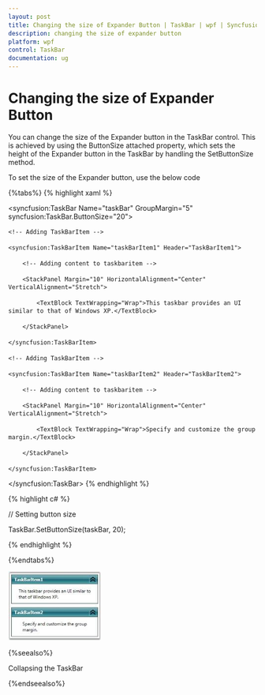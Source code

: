 ```yaml
---
layout: post
title: Changing the size of Expander Button | TaskBar | wpf | Syncfusion
description: changing the size of expander button
platform: wpf
control: TaskBar
documentation: ug
---
```


# Changing the size of Expander Button

You can change the size of the Expander button in the TaskBar control. This is achieved by using the ButtonSize attached property, which sets the height of the Expander button in the TaskBar by handling the SetButtonSize method.

To set the size of the Expander button, use the below code

{%tabs%}
{% highlight xaml %}



<!-- Adding TaskBar that have button size is 20 -->

<syncfusion:TaskBar Name="taskBar" GroupMargin="5" syncfusion:TaskBar.ButtonSize="20">

    <!-- Adding TaskBarItem -->

    <syncfusion:TaskBarItem Name="taskBarItem1" Header="TaskBarItem1">

        <!-- Adding content to taskbaritem -->

        <StackPanel Margin="10" HorizontalAlignment="Center" 											VerticalAlignment="Stretch">

            <TextBlock TextWrapping="Wrap">This taskbar provides an UI similar to that of Windows XP.</TextBlock>

        </StackPanel>

    </syncfusion:TaskBarItem>

    <!-- Adding TaskBarItem -->

    <syncfusion:TaskBarItem Name="taskBarItem2" Header="TaskBarItem2">

        <!-- Adding content to taskbaritem -->

        <StackPanel Margin="10" HorizontalAlignment="Center" 											VerticalAlignment="Stretch">

            <TextBlock TextWrapping="Wrap">Specify and customize the group margin.</TextBlock>

        </StackPanel>

    </syncfusion:TaskBarItem>

</syncfusion:TaskBar>
{% endhighlight %}



{% highlight c# %}



// Setting button size

TaskBar.SetButtonSize(taskBar, 20);

{% endhighlight %}

{%endtabs%}

![](Changing-the-size-of-Expander-Button_images/Changing-the-size-of-Expander-Button_img1.jpeg)





{%seealso%}

Collapsing the TaskBar

{%endseealso%}

